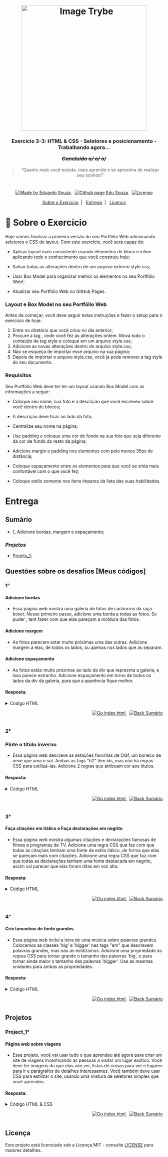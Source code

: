 <h1 align="center">
    <img alt="Image Trybe" src="https://i.ibb.co/d4W2x4g/trybe.png" width="400px" />
</h1>

<h3 align="center">
  Exercício 3-3: HTML & CSS - Seletores e posicionamento - Trabalhando agora...
  
  ~~_Concluído o/ o/ o/_~~
</h3>

<blockquote align="center">“Quanto mais você estuda, mais aprende e se aproxima de realizar seu sonhos!”</blockquote>

<h1></h1>

<p align="center">

  <a href="https://www.linkedin.com/in/eduardosouzaprogrammer/">
    <img alt="Made by Eduardo Souza" src="https://img.shields.io/badge/made%20by-Edu%20Souza-%23F8952D">
  </a>&nbsp;

 <a href="https://edusouza-programmer.github.io/">
<img alt="Github page Edu Souza " src="https://img.shields.io/badge/Github%20page-Edu_Souza-orange">
</a>&nbsp;

  <a href="LICENSE" >
    <img alt="License" src="https://img.shields.io/badge/license-MIT-%23F8952D">
  </a>

</p>

<p align="center">
  <a href="#rocket-Sobre-o-Exercício">Sobre o Exercício</a>&nbsp;&nbsp;|&nbsp;&nbsp;
  <a href="#Entrega">Entrega</a>&nbsp;&nbsp;|&nbsp;&nbsp;
  <a href="#Licença">Licença</a>
</p>

# :rocket: Sobre o Exercício

Hoje vamos finalizar a primeira versão do seu Portfólio Web adicionando seletores e CSS de layout.
Com este exercício, você será capaz de:

-   Aplicar layout mais consistente usando elementos de bloco e inline aplicando todo o conhecimento que você construiu hoje;

-   Salvar todas as alterações dentro de um arquivo externo style.css;

-   Usar Box Model para organizar melhor os elementos no seu Portfólio Web!;

-   Atualizar seu Portfólio Web no GitHub Pages.

### Layout e Box Model no seu Portfólio Web

Antes de começar, você deve seguir estas instruções e fazer o setup para o exercício de hoje:

1. Entre no diretório que você criou no dia anterior;
2. Procure a tag <style></style>, onde você fez as alterações ontem. Mova todo o conteúdo da tag style e coloque em um arquivo style.css;
3. Adicione as novas alterações dentro do arquivo style.css;
4. Não se esqueça de importar esse arquivo na sua página;
5. Depois de importar o arquivo style.css, você já pode remover a tag style do seu documento.

### Requisitos

Seu Portfólio Web deve ter ter um layout usando Box Model com as informações a seguir:

-   Coloque seu nome, sua foto e a descrição que você escreveu sobre você dentro de blocos;

-   A descrição deve ficar ao lado da foto;

-   Centralize seu nome na página;

-   Use padding e coloque uma cor de fundo na sua foto que seja diferente da cor de fundo do resto da página;

-   Adicione margin e padding nos elementos com pelo menos 35px de distância;

-   Coloque espaçamento entre os elementos para que você se sinta mais confortável com o que você fez;

-   Coloque estilo somente nos ítens ímpares da lista das suas habilidades.

#

# Entrega

## Sumário

-   <p><a href="#1">1.</a> Adicione bordas, margem e espaçamento;</p>

### **_Projetos_**

-   <p><a href="#Project_1">Projeto_1:</a> </p>

## Questões sobre os desafios [Meus códigos]

### 1°

#### Adicione bordas

-   Essa página web mostra uma galeria de fotos de cachorros da raça boxer. Nesse primeiro passo, adicione uma borda a todas as fotos. Se puder , tent fazer com que elas pareçam a moldura das fotos.

#### Adicione margem

-   As fotos parecem estar muito próximas uma das outras. Adicione margem a elas, de todos os lados, ou apenas nos lados que as separam.

#### Adicione espaçamento

-   As fotos estão muito próximas ao lado da div que represnta a galeria, e isso parece estranho. Adicione espaçamento em torno de todos os lados da div da galeria, para que a aparência fique melhor.

#### Resposta:

<details>
 <summary>Código HTML</summary>

```html
<!DOCTYPE html>
<html>
    <head>
        <meta charset="utf-8" />
        <title>Challenge: The boxer model</title>
        <style>
            body {
                font-family: cursive;
            }

            .photo-gallery {
                background: rgb(255, 254, 217);
                padding: 100px;
            }

            .photo {
                width: 200px;
                border: 10px ridge gray;
                margin: 7px 7px;
            }
        </style>
    </head>

    <body>
        <h1>Boxers are beautiful?</h1>

        <div class="photo-gallery">
            <img class="photo" src="https://www.kasandbox.org/programming-images/animals/boxer-getting-tan.png" />

            <img class="photo" src="https://www.kasandbox.org/programming-images/animals/boxer-laying-down.png" />

            <img class="photo" src="https://www.kasandbox.org/programming-images/animals/boxer-wagging-tongue.png" />
        </div>
    </body>
</html>
```

</details>

<p align="right">
    <a href="https://edusouza-programmer.github.io/Trybe_Exercicio_3-3_Edu_Souza//parte-1/challenge_1-o_modelo_boxer.html">
    <img alt="Go index.html" src="https://img.shields.io/badge/Go-index.html-orange">
    </a>&nbsp;
    <a href="#Sumário">
    <img alt="Back Sumário" src="https://img.shields.io/badge/Back-Sum%C3%A1rio-orange">
  </a>
</p>

#

### 2°

### Pinte o título inverno

-   Essa página web descreve as estações favoritas de Olaf, um boneco de neve que ama o sol. Ambas as tags "h2" têm ids, mas não há regras CSS para estilizá-las. Adicione 2 regras que atribuam cor aos títulos.

#### Resposta:

<details>
<summary>Código HTML</summary>

```html

```

</details>

<p align="right">
    <a href="https://edusouza-programmer.github.io/Trybe_Exercicio_3-2_Edu_Souza/parte-1/challenge-ids_sazonais.html">
    <img alt="Go index.html" src="https://img.shields.io/badge/Go-index.html-orange">
    </a>&nbsp;
    <a href="#Sumário">
    <img alt="Back Sumário" src="https://img.shields.io/badge/Back-Sum%C3%A1rio-orange">
  </a>
</p>

#

### 3°

#### Faça citações em itálico e Faça declarações em negrito

-   Essa página web mostra algumas citações e declarações famosas de filmes e programas de TV. Adicione uma regra CSS que
    faz com que todas as citações tenham uma fonte de estilo itálico, de forma que elas se pareçam mais com citações.
    Adicione uma regra CSS que faz com que todas as declarações tenham uma fonte destacada em negrito, assim vai parecer que elas foram ditas em voz alta.

#### Resposta:

<details>
<summary>Código HTML</summary>

```html

</html>
```

</details>

<p align="right">
    <a href="https://edusouza-programmer.github.io/Trybe_Exercicio_3-2_Edu_Souza/parte-2/challenge_formatos_de_fonte_famosos.html">
    <img alt="Go index.html" src="https://img.shields.io/badge/Go-index.html-orange">
    </a>&nbsp;
    <a href="#Sumário">
    <img alt="Back Sumário" src="https://img.shields.io/badge/Back-Sum%C3%A1rio-orange">
  </a>
</p>

#

### 4°

#### Crie tamanhos de fonte grandes

-   Essa página web inclui a letra de uma música sobre palavras grandes. Colocamos as classes 'big' e 'bigger' nas tags "em" que descrevem palavras grandes, mas não as estilizamos. Adicione uma propriedade às regras CSS para tornar grande o tamanho das palavras 'big', e para tornar ainda maior o tamanho das palavras 'bigger'. Use as mesmas unidades para ambas as propriedades.

#### Resposta:

<details>
<summary>Código HTML</summary>

```html

</html>
```

</details>

<p align="right">
    <a href="https://edusouza-programmer.github.io/Trybe_Exercicio_3-2_Edu_Souza/parte-2/challenge_tamanhos_de_fonte_enormes.html">
    <img alt="Go index.html" src="https://img.shields.io/badge/Go-index.html-orange">
    </a>&nbsp;
    <a href="#Sumário">
    <img alt="Back Sumário" src="https://img.shields.io/badge/Back-Sum%C3%A1rio-orange">
  </a>
</p>

#

## Projetos

### Project_1°

#### Página web sobre viagens

-   Esse projeto, você vai usar tudo o que aprendeu até agora para criar um site de viagens incentivando as pessoas a visitar um lugar exótico. Você deve ter imagens do que elas vão ver, listas de coisas para ver e lugares para ir e parágrafos de detalhes interessantes. Você também deve usar CSS para estilizar o site, usando uma mistura de seletores simples que você aprendeu.

#### Resposta:

<details>
<Summary>Código HTML & CSS</summary>

```html

```

</details>

<p align="right">
    <a href="https://edusouza-programmer.github.io/Trybe_Exercicio_3-2_Edu_Souza/parte-1/challenge_projeto-_pagina_web_sobre_viagens.html">
    <img alt="Go index.html" src="https://img.shields.io/badge/Go-index.html-orange">
    </a>&nbsp;
    <a href="#Sumário">
    <img alt="Back Sumário" src="https://img.shields.io/badge/Back-Sum%C3%A1rio-orange">
  </a>
</p>

#

## Licença

Este projeto está licenciado sob a Licença MIT - consulte [LICENSE](https://opensource.org/licenses/MIT) para maiores detalhes.
